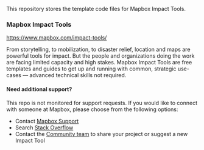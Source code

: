 This repository stores the template code files for Mapbox Impact Tools. 

### Mapbox Impact Tools

https://www.mapbox.com/impact-tools/

From storytelling, to mobilization, to disaster relief, location and maps are powerful tools for impact. But the people and organizations doing the work are facing limited capacity and high stakes. 
Mapbox Impact Tools are free templates and guides to get up and running with common, strategic use-cases — advanced technical skills not required. 

#### Need additional support? 
This repo is not monitored for support requests. If you would like to connect with someone at Mapbox, please choose from the following options:
- Contact [Mapbox Support](https://support.mapbox.com/hc/en-us)
- Search [Stack Overflow](https://stackoverflow.com/questions/tagged/mapbox)
- Contact the [Community team](https://www.mapbox.com/community/) to share your project or suggest a new Impact Tool

